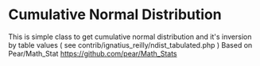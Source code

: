 Cumulative Normal Distribution
==============================

This is simple class to get cumulative normal distribution and it's inversion by table values ( see contrib/ignatius_reilly/ndist_tabulated.php )
Based on Pear/Math_Stat
https://github.com/pear/Math_Stats
